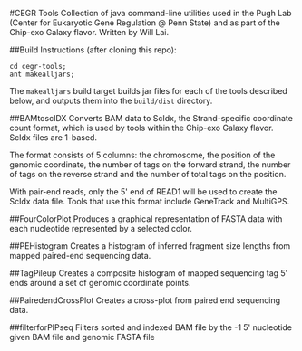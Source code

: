 #CEGR Tools
Collection of java command-line utilities used in the Pugh Lab (Center for Eukaryotic Gene Regulation @ Penn State) and as part of 
the Chip-exo Galaxy flavor. Written by Will Lai. 

##Build Instructions
(after cloning this repo):
```
cd cegr-tools;
ant makealljars;
```

The `makealljars` build target builds jar files for each of the tools described below, and outputs them into the `build/dist` directory. 

##BAMtoscIDX
Converts BAM data to ScIdx, the Strand-specific coordinate count format, which is used by 
tools within the Chip-exo Galaxy flavor. ScIdx files are 1-based. 

The format consists of 5 columns:
the chromosome, the position of the genomic coordinate, the number of tags on the forward strand, 
the number of tags on the reverse strand and the number of total tags on the position.

With pair-end reads, only the 5' end of READ1 will be used to create the ScIdx data file.
Tools that use this format include GeneTrack and MultiGPS.

##FourColorPlot
Produces a graphical representation of FASTA data with each nucleotide represented by a selected color.

##PEHistogram 
Creates a histogram of inferred fragment size lengths from mapped paired-end sequencing data.

##TagPileup
Creates a composite histogram of mapped sequencing tag 5' ends around a set of genomic coordinate points. 

##PairedendCrossPlot
Creates a cross-plot from paired end sequencing data. 

##filterforPIPseq
Filters sorted and indexed BAM file by the -1 5' nucleotide given BAM file and genomic FASTA file

